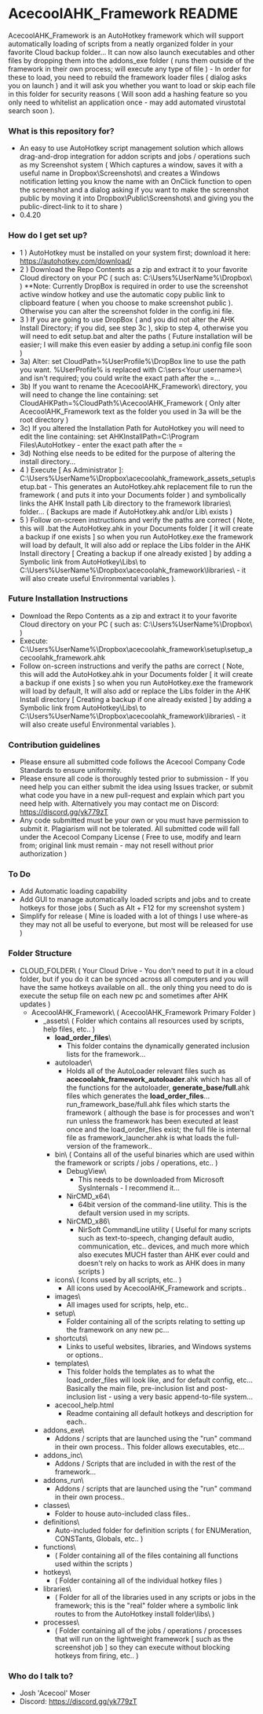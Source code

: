 # AcecoolAHK_Framework README #

AcecoolAHK_Framework is an AutoHotkey framework which will support automatically loading of scripts from a neatly organized folder in your favorite Cloud backup folder...
It can now also launch executables and other files by dropping them into the addons_exe folder ( runs them outside of the framework in their own process; will execute any type of file ) - In order for these to load, you need to rebuild the framework loader files ( dialog asks you on launch ) and it will ask you whether you want to load or skip each file in this folder for security reasons ( Will soon add a hashing feature so you only need to whitelist an application once - may add automated virustotal search soon ).


### What is this repository for? ###

* An easy to use AutoHotkey script management solution which allows drag-and-drop integration for addon scripts and jobs / operations such as my Screenshot system ( Which captures a window, saves it with a useful name in Dropbox\Screenshots\ and creates a Windows notification letting you know the name with an OnClick function to open the screenshot and a dialog asking if you want to make the screenshot public by moving it into Dropbox\Public\Screenshots\ and giving you the public-direct-link to it to share )
* 0.4.20


### How do I get set up? ###

* 1 ) AutoHotkey must be installed on your system first; download it here: https://autohotkey.com/download/
* 2 ) Download the Repo Contents as a zip and extract it to your favorite Cloud directory on your PC ( such as: C:\Users\%UserName%\Dropbox\ ) **Note: Currently DropBox is required in order to use the screenshot active window hotkey and use the automatic copy public link to clipboard feature ( when you choose to make screenshot public ). Otherwise you can alter the screenshot folder in the config.ini file.
* 3 ) If you are going to use DropBox ( and you did not alter the AHK Install Directory; if you did, see step 3c ), skip to step 4, otherwise you will need to edit setup.bat and alter the paths ( Future installation will be easier; I will make this even easier by adding a setup.ini config file soon )
* 3a) Alter: set CloudPath=%UserProfile%\DropBox line to use the path you want. %UserProfile% is replaced with C:\sers\<Your username>\ and isn't required; you could write the exact path after the =...
* 3b) If you want to rename the AcecoolAHK_Framework\ directory, you will need to change the line containing: set CloudAHKPath=%CloudPath%\AcecoolAHK_Framework  ( Only alter AcecoolAHK_Framework text as the folder you used in 3a will be the root directory )
* 3c) If you altered the Installation Path for AutoHotkey you will need to edit the line containing: set AHKInstallPath=C:\Program Files\AutoHotkey - enter the exact path after the =
* 3d) Nothing else needs to be edited for the purpose of altering the install directory...
* 4 ) Execute [ As Administrator ]: C:\Users\%UserName%\Dropbox\acecoolahk_framework\_assets\_setup\setup.bat - This generates an AutoHotkey.ahk replacement file to run the framework ( and puts it into your Documents folder ) and symbolically links the AHK Install path Lib directory to the framework libraries\ folder... ( Backups are made if AutoHotkey.ahk and/or Lib\ exists )
* 5 ) Follow on-screen instructions and verify the paths are correct ( Note, this will .bat the AutoHotkey.ahk in your Documents folder [ it will create a backup if one exists ] so when you run AutoHotkey.exe the framework will load by default, It will also add or replace the Libs folder in the AHK Install directory [ Creating a backup if one already existed ] by adding a Symbolic link from AutoHotkey\Libs\ to C:\Users\%UserName%\Dropbox\acecoolahk_framework\libraries\ - it will also create useful Environmental variables ).


### Future Installation Instructions ###

* Download the Repo Contents as a zip and extract it to your favorite Cloud directory on your PC ( such as: C:\Users\%UserName%\Dropbox\ )
* Execute: C:\Users\%UserName%\Dropbox\acecoolahk_framework\setup\setup_acecoolahk_framework.ahk
* Follow on-screen instructions and verify the paths are correct ( Note, this will add the AutoHotkey.ahk in your Documents folder [ it will create a backup if one exists ] so when you run AutoHotkey.exe the framework will load by default, It will also add or replace the Libs folder in the AHK Install directory [ Creating a backup if one already existed ] by adding a Symbolic link from AutoHotkey\Libs\ to C:\Users\%UserName%\Dropbox\acecoolahk_framework\libraries\ - it will also create useful Environmental variables ).


### Contribution guidelines ###

* Please ensure all submitted code follows the Acecool Company Code Standards to ensure uniformity.
* Please ensure all code is thoroughly tested prior to submission - If you need help you can either submit the idea using Issues tracker, or submit what code you have in a new pull-request and explain which part you need help with. Alternatively you may contact me on Discord: https://discord.gg/yk779zT
* Any code submitted must be your own or you must have permission to submit it. Plagiarism will not be tolerated. All submitted code will fall under the Acecool Company License ( Free to use, modify and learn from; original link must remain - may not resell without prior authorization )


### To Do ###
+ Add Automatic loading capability
+ Add GUI to manage automatically loaded scripts and jobs and to create hotkeys for those jobs ( Such as Alt + F12 for my screenshot system )
+ Simplify for release ( Mine is loaded with a lot of things I use where-as they may not all be useful to everyone, but most will be released for use )


### Folder Structure ###
+ CLOUD_FOLDER\ ( Your Cloud Drive - You don't need to put it in a cloud folder, but if you do it can be synced across all computers and you will have the same hotkeys available on all.. the only thing you need to do is execute the setup file on each new pc and sometimes after AHK updates )
	+	AcecoolAHK_Framework\ ( AcecoolAHK_Framework Primary Folder )
		+	_assets\ ( Folder which contains all resources used by scripts, help files, etc.. )
			+ __load_order_files__\
				- This folder contains the dynamically generated inclusion lists for the framework...
			+ autoloader\
				- Holds all of the AutoLoader relevant files such as __acecoolahk_framework_autoloader__.ahk which has all of the functions for the autoloader, __generate_base/full__.ahk files which generates the __load_order_files__... run_framework_base/full.ahk files which starts the framework ( although the base is for processes and won't run unless the framework has been executed at least once and the load_order_files exist; the full file is internal file as framework_launcher.ahk is what loads the full-version of the framework..
			+	bin\ ( Contains all of the useful binaries which are used within the framework or scripts / jobs / operations, etc.. )
				+ DebugView\
					- This needs to be downloaded from Microsoft SysInternals - I recommend it...
				+ NirCMD_x64\
					- 64bit version of the command-line utility. This is the default version used in my scripts.
				+ NirCMD_x86\
					- NirSoft CommandLine utility ( Useful for many scripts such as text-to-speech, changing default audio, communication, etc.. devices, and much more which also executes MUCH faster than AHK ever could and doesn't rely on hacks to work as AHK does in many scripts )
			+ icons\ ( Icons used by all scripts, etc.. )
				- All icons used by AcecoolAHK_Framework and scripts..
			+ images\
				- All images used for scripts, help, etc..
			+	setup\
				- Folder containing all of the scripts relating to setting up the framework on any new pc...
			+ shortcuts\
				- Links to useful websites, libraries, and Windows systems or options..
			+ templates\
				- This folder holds the templates as to what the load_order_files will look like, and for default config, etc... Basically the main file, pre-inclusion list and post-inclusion list - using a very basic append-to-file system...
			+ acecool_help.html
				- Readme containing all default hotkeys and description for each..
		+ addons_exe\
			- Addons / scripts that are launched using the "run" command in their own process.. This folder allows executables, etc...
		+ addons_inc\
			- Addons / Scripts that are included in with the rest of the framework...
		+ addons_run\
			- Addons / scripts that are launched using the "run" command in their own process..
		+ classes\
			- Folder to house auto-included class files..
		+ definitions\
			- Auto-included folder for definition scripts ( for ENUMeration, CONSTants, Globals, etc.. )
		+ functions\
			- ( Folder containing all of the files containing all functions used within the scripts )
		+ hotkeys\
			- ( Folder containing all of the individual hotkey files )
		+ libraries\
			- ( Folder for all of the libraries used in any scripts or jobs in the framework; this is the "real" folder where a symbolic link routes to from the AutoHotkey install folder\libs\ )
		+ processes\
			- ( Folder containing all of the jobs / operations / processes that will run on the lightweight framework [ such as the screenshot job ] so they can execute without blocking hotkeys from firing, etc.. )
		




### Who do I talk to? ###

* Josh 'Acecool' Moser
* Discord: https://discord.gg/yk779zT